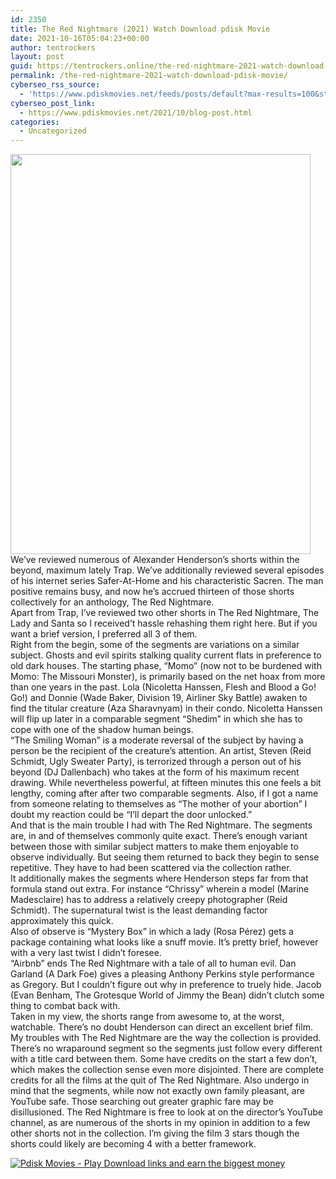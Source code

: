 ```yaml
---
id: 2350
title: The Red Nightmare (2021) Watch Download pdisk Movie
date: 2021-10-16T05:04:23+00:00
author: tentrockers
layout: post
guid: https://tentrockers.online/the-red-nightmare-2021-watch-download-pdisk-movie/
permalink: /the-red-nightmare-2021-watch-download-pdisk-movie/
cyberseo_rss_source:
  - 'https://www.pdiskmovies.net/feeds/posts/default?max-results=100&start-index=101'
cyberseo_post_link:
  - https://www.pdiskmovies.net/2021/10/blog-post.html
categories:
  - Uncategorized
---
```

<div class="separator">
  <a href="https://1.bp.blogspot.com/-w7Mw1K1x0fY/YVs3wvY00aI/AAAAAAAAAhM/BD4tJ0e6ve0LmZ76XkvgJrHmuTp5lzMtgCLcBGAsYHQ/s1600/The%2BRed%2BNightmare%2B%25282021%2529%2BWatch%2BDownload%2Bpdisk%2BMovie.jpg" imageanchor="1"><img loading="lazy" border="0" data-original-height="1600" data-original-width="1200" height="640" src="https://1.bp.blogspot.com/-w7Mw1K1x0fY/YVs3wvY00aI/AAAAAAAAAhM/BD4tJ0e6ve0LmZ76XkvgJrHmuTp5lzMtgCLcBGAsYHQ/w480-h640/The%2BRed%2BNightmare%2B%25282021%2529%2BWatch%2BDownload%2Bpdisk%2BMovie.jpg" width="480" /></a>
</div>

<div>
  <div>
    <span>We’ve reviewed numerous of Alexander Henderson’s shorts within the beyond, maximum lately Trap. We’ve additionally reviewed several episodes of his internet series Safer-At-Home and his characteristic Sacren. The man positive remains busy, and now he’s accrued thirteen of those shorts collectively for an anthology, The Red Nightmare.</span>
  </div>
  
  <div>
    <span>Apart from Trap, I’ve reviewed two other shorts in The Red Nightmare, The Lady and Santa so I received’t hassle rehashing them right here. But if you want a brief version, I preferred all 3 of them.</span>
  </div>
  
  <div>
    <span>Right from the begin, some of the segments are variations on a similar subject. Ghosts and evil spirits stalking quality current flats in preference to old dark houses. The starting phase, “Momo” (now not to be burdened with Momo: The Missouri Monster), is primarily based on the net hoax from more than one years in the past. Lola (Nicoletta Hanssen, Flesh and Blood a Go! Go!) and Donnie (Wade Baker, Division 19, Airliner Sky Battle) awaken to find the titular creature (Aza Sharavnyam) in their condo. Nicoletta Hanssen will flip up later in a comparable segment “Shedim” in which she has to cope with one of the shadow human beings.</span>
  </div>
  
  <div>
    <span>“The Smiling Woman” is a moderate reversal of the subject by having a person be the recipient of the creature’s attention. An artist, Steven (Reid Schmidt, Ugly Sweater Party), is terrorized through a person out of his beyond (DJ Dallenbach) who takes at the form of his maximum recent drawing. While nevertheless powerful, at fifteen minutes this one feels a bit lengthy, coming after after two comparable segments. Also, if I got a name from someone relating to themselves as “The mother of your abortion” I doubt my reaction could be “I’ll depart the door unlocked.”</span>
  </div>
  
  <div>
    <span>And that is the main trouble I had with The Red Nightmare. The segments are, in and of themselves commonly quite exact. There’s enough variant between those with similar subject matters to make them enjoyable to observe individually. But seeing them returned to back they begin to sense repetitive. They have to had been scattered via the collection rather.</span>
  </div>
  
  <div>
    <span>It additionally makes the segments where Henderson steps far from that formula stand out extra. For instance “Chrissy” wherein a model (Marine Madesclaire) has to address a relatively creepy photographer (Reid Schmidt). The supernatural twist is the least demanding factor approximately this quick.</span>
  </div>
  
  <div>
    <span>Also of observe is “Mystery Box” in which a lady (Rosa Pérez) gets a package containing what looks like a snuff movie. It’s pretty brief, however with a very last twist I didn’t foresee.</span>
  </div>
  
  <div>
    <span>“Airbnb” ends The Red Nightmare with a tale of all to human evil. Dan Garland (A Dark Foe) gives a pleasing Anthony Perkins style performance as Gregory. But I couldn’t figure out why in preference to truely hide. Jacob (Evan Benham, The Grotesque World of Jimmy the Bean) didn’t clutch some thing to combat back with.</span>
  </div>
  
  <div>
    <span>Taken in my view, the shorts range from awesome to, at the worst, watchable. There’s no doubt Henderson can direct an excellent brief film. My troubles with The Red Nightmare are the way the collection is provided. There’s no wraparound segment so the segments just follow every different with a title card between them. Some have credits on the start a few don’t, which makes the collection sense even more disjointed. There are complete credits for all the films at the quit of The Red Nightmare.&nbsp;</span><span>Also undergo in mind that the segments, while now not exactly own family pleasant, are YouTube safe. Those searching out greater graphic fare may be disillusioned.&nbsp;</span><span>The Red Nightmare is free to look at on the director’s YouTube channel, as are numerous of the shorts in my opinion in addition to a few other shorts not in the collection. I’m giving the film 3 stars though the shorts could likely are becoming 4 with a better framework.</span>
  </div>
</div>

[![](https://1.bp.blogspot.com/-a93bp85aB6g/YUXjACCiX3I/AAAAAAAAbQE/GHmPI7h0af0tqn6tYzd0cdrDv9Hu9LUSACLcBGAsYHQ/s16000/Play_it_New-removebg-preview.png "Pdisk Movies - Play Download links and earn the biggest money")](https://kofilink.com/1/bnYybWhsMDAwZ2Zt?dn=1)